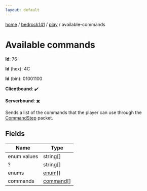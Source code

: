 ```yaml
---
layout: default
---
```


[home](/)  /  [bedrock141](/protocol/bedrock141)  /  [play](/protocol/bedrock141/play)  /  available-commands

# Available commands

**Id**: 76

**Id** (hex): 4C

**Id** (bin): 01001100

**Clientbound**: ✔️

**Serverbound**: ✖️

Sends a list of the commands that the player can use through the [CommandStep](#play_command-step) packet.

## Fields

Name | Type
---|---
enum values | string[]
? | string[]
enums | [enum](/protocol/bedrock141/types/enum)[]
commands | [command](/protocol/bedrock141/types/command)[]

